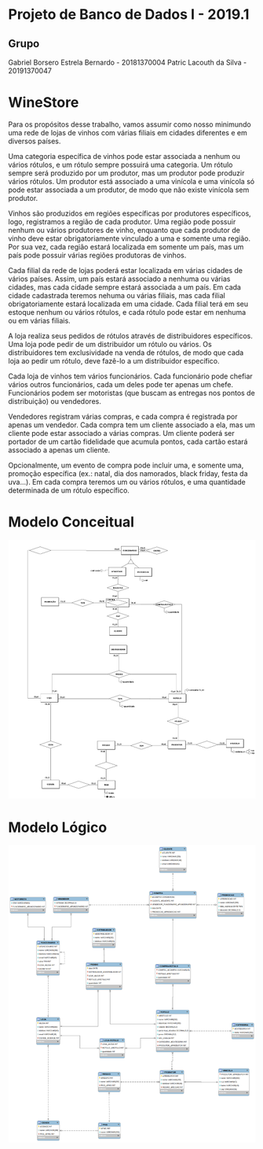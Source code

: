 # Projeto de Banco de Dados I - 2019.1

## Grupo
  Gabriel Borsero Estrela Bernardo - 20181370004
  Patric Lacouth da Silva - 20191370047

# WineStore

Para os propósitos desse trabalho, vamos assumir como nosso minimundo uma rede de lojas de vinhos com várias filiais em cidades diferentes e em diversos países.

Uma categoria específica de vinhos pode estar associada a nenhum ou vários rótulos, e um rótulo sempre possuirá uma categoria. Um rótulo sempre será produzido por um produtor, mas um produtor pode produzir vários rótulos. Um produtor está associado a uma vinícola e uma vinícola só pode estar associada a um produtor, de modo que não existe vinícola sem produtor. 

Vinhos são produzidos em regiões específicas por produtores específicos, logo, registramos a região de cada produtor. Uma região pode possuir nenhum ou vários produtores de vinho, enquanto que cada produtor de vinho deve estar obrigatoriamente vinculado a uma e somente uma região. Por sua vez, cada região estará localizada em somente um país, mas um país pode possuir várias regiões produtoras de vinhos.

Cada filial da rede de lojas poderá estar localizada em várias cidades de vários países. Assim, um país estará associado a nenhuma ou várias cidades, mas cada cidade sempre estará associada a um país. Em cada cidade cadastrada teremos nehuma ou várias filiais, mas cada filial obrigatoriamente estará localizada em uma cidade. Cada filial terá em seu estoque nenhum ou vários rótulos, e cada rótulo pode estar em nenhuma ou em várias filiais.

A loja realiza seus pedidos de rótulos através de distribuidores específicos. Uma loja pode pedir de um distribuidor um rótulo ou vários. Os distribuidores tem exclusividade na venda de rótulos, de modo que cada loja ao pedir um rótulo, deve fazê-lo a um distribuidor específico.

Cada loja de vinhos tem vários funcionários. Cada funcionário pode chefiar vários outros funcionários, cada um deles pode ter apenas um chefe. Funcionários podem ser motoristas (que buscam as entregas nos pontos de distribuição) ou vendedores.

Vendedores registram várias compras, e cada compra é registrada por apenas um vendedor. Cada compra tem um cliente associado a ela, mas um cliente pode estar associado a várias compras. Um cliente poderá ser portador de um cartão fidelidade que acumula pontos, cada cartão estará associado a apenas um cliente. 

Opcionalmente, um evento de compra pode incluir uma, e somente uma, promoção específica (ex.: natal, dia dos namorados, black friday, festa da uva...). Em cada compra teremos um ou vários rótulos, e uma quantidade determinada de um rótulo específico.

# Modelo Conceitual

![Conceitual_projeto_v2.png](Conceitual_projeto_v2.png)

# Modelo Lógico

![Logico_projeto.png](Logico_projeto.png)

